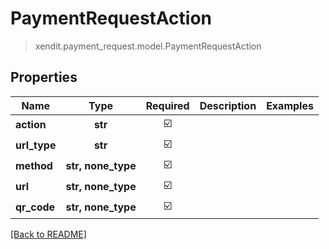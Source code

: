 # PaymentRequestAction
> xendit.payment_request.model.PaymentRequestAction


## Properties
| Name | Type | Required | Description | Examples |
|------------|:-------------:|:-------------:|-------------|:-------------:|
| **action** | **str** | ☑️ |  |  | |
| **url_type** | **str** | ☑️ |  |  | |
| **method** | **str, none_type** | ☑️ |  |  | |
| **url** | **str, none_type** | ☑️ |  |  | |
| **qr_code** | **str, none_type** | ☑️ |  |  | |


[[Back to README]](../../README.md)


